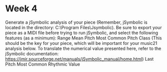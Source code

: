 # Week 4
Generate a jSymbolic analysis of your piece (Remember, jSymbolic is located in the directory:  C:\Program Files\Jsymbolic). Be sure to export your piece as a MIDI file before trying to run jSymbolic, and select the following features (as a minimum): 
Range
Mean Pitch
Most Common Pitch Class (This should be the key for your piece, which will be important for your music21 analysis below. To translate the numerical value presented here, refer to the jSymbolic documentation: https://jmir.sourceforge.net/manuals/jSymbolic_manual/home.html)
Last Pitch
Most Common Rhythmic Value
